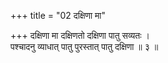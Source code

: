 +++
title = "02 दक्षिणा मा"

+++
दक्षिणा मा दक्षिणतो दक्षिणा पातु सव्यतः ।  
पश्चादनु व्याधात् पातु पुरस्तात् पातु दक्षिणा ॥ ३ ॥